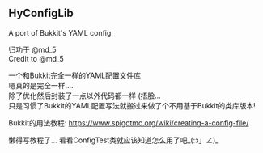 ## HyConfigLib
A port of Bukkit's YAML config.<br>

归功于 @md_5<br>
Credit to @md_5<br>

一个和Bukkit完全一样的YAML配置文件库<br>
嗯真的是完全一样....<br>
除了优化然后封装了一点以外代码都一样 (捂脸...<br>
只是习惯了Bukkit的YAML配置写法就搬过来做了个不用基于Bukkit的类库版本!<br>

Bukkit的用法教程: https://www.spigotmc.org/wiki/creating-a-config-file/ <br>

懒得写教程了... 看看ConfigTest类就应该知道怎么用了吧_(:з」∠)_<br>